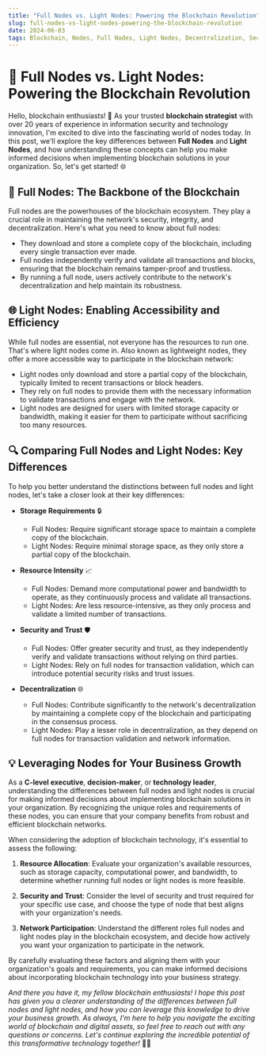 ```yaml
---
title: "Full Nodes vs. Light Nodes: Powering the Blockchain Revolution"
slug: full-nodes-vs-light-nodes-powering-the-blockchain-revolution
date: 2024-06-03
tags: Blockchain, Nodes, Full Nodes, Light Nodes, Decentralization, Security, Trust
---
```


# 🚀 Full Nodes vs. Light Nodes: Powering the Blockchain Revolution

Hello, blockchain enthusiasts! 🌟 As your trusted **blockchain strategist** with over 20 years of experience in information security and technology innovation, I'm excited to dive into the fascinating world of nodes today. In this post, we'll explore the key differences between **Full Nodes** and **Light Nodes**, and how understanding these concepts can help you make informed decisions when implementing blockchain solutions in your organization. So, let's get started! 🌐

## 📁 Full Nodes: The Backbone of the Blockchain

Full nodes are the powerhouses of the blockchain ecosystem. They play a crucial role in maintaining the network's security, integrity, and decentralization. Here's what you need to know about full nodes:

- They download and store a complete copy of the blockchain, including every single transaction ever made.
- Full nodes independently verify and validate all transactions and blocks, ensuring that the blockchain remains tamper-proof and trustless.
- By running a full node, users actively contribute to the network's decentralization and help maintain its robustness.

## 🌐 Light Nodes: Enabling Accessibility and Efficiency

While full nodes are essential, not everyone has the resources to run one. That's where light nodes come in. Also known as lightweight nodes, they offer a more accessible way to participate in the blockchain network:

- Light nodes only download and store a partial copy of the blockchain, typically limited to recent transactions or block headers.
- They rely on full nodes to provide them with the necessary information to validate transactions and engage with the network.
- Light nodes are designed for users with limited storage capacity or bandwidth, making it easier for them to participate without sacrificing too many resources.

## 🔍 Comparing Full Nodes and Light Nodes: Key Differences

To help you better understand the distinctions between full nodes and light nodes, let's take a closer look at their key differences:

- **Storage Requirements** 🔒
  - Full Nodes: Require significant storage space to maintain a complete copy of the blockchain.
  - Light Nodes: Require minimal storage space, as they only store a partial copy of the blockchain.

- **Resource Intensity** 📈
  - Full Nodes: Demand more computational power and bandwidth to operate, as they continuously process and validate all transactions.
  - Light Nodes: Are less resource-intensive, as they only process and validate a limited number of transactions.

- **Security and Trust** 🛡️
  - Full Nodes: Offer greater security and trust, as they independently verify and validate transactions without relying on third parties.
  - Light Nodes: Rely on full nodes for transaction validation, which can introduce potential security risks and trust issues.

- **Decentralization** 🌐
  - Full Nodes: Contribute significantly to the network's decentralization by maintaining a complete copy of the blockchain and participating in the consensus process.
  - Light Nodes: Play a lesser role in decentralization, as they depend on full nodes for transaction validation and network information.

## 💡 Leveraging Nodes for Your Business Growth

As a **C-level executive**, **decision-maker**, or **technology leader**, understanding the differences between full nodes and light nodes is crucial for making informed decisions about implementing blockchain solutions in your organization. By recognizing the unique roles and requirements of these nodes, you can ensure that your company benefits from robust and efficient blockchain networks.

When considering the adoption of blockchain technology, it's essential to assess the following:

1. **Resource Allocation**: Evaluate your organization's available resources, such as storage capacity, computational power, and bandwidth, to determine whether running full nodes or light nodes is more feasible.

2. **Security and Trust**: Consider the level of security and trust required for your specific use case, and choose the type of node that best aligns with your organization's needs.

3. **Network Participation**: Understand the different roles full nodes and light nodes play in the blockchain ecosystem, and decide how actively you want your organization to participate in the network.

By carefully evaluating these factors and aligning them with your organization's goals and requirements, you can make informed decisions about incorporating blockchain technology into your business strategy.

*And there you have it, my fellow blockchain enthusiasts! I hope this post has given you a clearer understanding of the differences between full nodes and light nodes, and how you can leverage this knowledge to drive your business growth. As always, I'm here to help you navigate the exciting world of blockchain and digital assets, so feel free to reach out with any questions or concerns. Let's continue exploring the incredible potential of this transformative technology together!* 🚀✨
